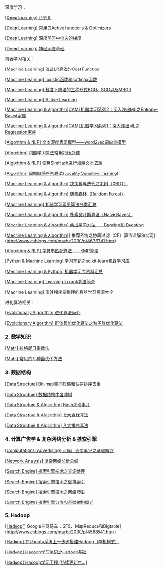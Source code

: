 深度学习：

[[Deep Learning\] 正则化](https://www.cnblogs.com/maybe2030/p/9231231.html)

[[Deep Learning\] 常用的Active functions & Optimizers](https://www.cnblogs.com/maybe2030/p/9220921.html)

[[Deep Learning\] 深度学习中消失的梯度](http://www.cnblogs.com/maybe2030/p/6336896.html)

[[Deep Learning\] 神经网络基础](http://www.cnblogs.com/maybe2030/p/5597716.html)

 

机器学习相关：

[[Machine Learning\] 浅谈LR算法的Cost Function](https://www.cnblogs.com/maybe2030/p/9163479.html)

[[Machine Learning\] logistic函数和softmax函数](http://www.cnblogs.com/maybe2030/p/5678387.html)

[[Machine Learning\] 梯度下降法的三种形式BGD、SGD以及MBGD](http://www.cnblogs.com/maybe2030/p/5089753.html)

[[Machine Learning\] Active Learning](http://www.cnblogs.com/maybe2030/p/5515042.html)

[[Machine Learning & Algorithm\]CAML机器学习系列2：深入浅出ML之Entropy-Based家族](http://www.cnblogs.com/maybe2030/p/5514841.html)

[[Machine Learning & Algorithm\]CAML机器学习系列1：深入浅出ML之Regression家族](http://www.cnblogs.com/maybe2030/p/5494931.html)

[[Algorithm & NLP\] 文本深度表示模型——word2vec词向量模型](http://www.cnblogs.com/maybe2030/p/5427148.html)

[[Algorithm\] 机器学习算法常用指标总结](http://www.cnblogs.com/maybe2030/p/5375175.html)

[[Algorithm & NLP\] 使用SimHash进行海量文本去重](http://www.cnblogs.com/maybe2030/p/5203186.html)

[[Algorithm\] 局部敏感哈希算法(Locality Sensitive Hashing)](http://www.cnblogs.com/maybe2030/p/4953039.html)

[[Machine Learning & Algorithm\] 决策树与迭代决策树（GBDT）](http://www.cnblogs.com/maybe2030/p/4734645.html)

[[Machine Learning & Algorithm\] 随机森林（Random Forest）](http://www.cnblogs.com/maybe2030/p/4585705.html) 

[[Machine Learning\] 机器学习常见算法分类汇总](http://www.cnblogs.com/maybe2030/p/4665816.html)

[[Machine Learning & Algorithm\] 朴素贝叶斯算法（Naive Bayes）](http://www.cnblogs.com/maybe2030/p/4655338.html)

[[Mechine Learning & Algorithm\] 集成学习方法——Bagging和 Boosting](http://www.cnblogs.com/maybe2030/p/4652492.html)

[[](http://www.cnblogs.com/maybe2030/p/4636341.html)[Mechine Learning & Algorithm](http://www.cnblogs.com/maybe2030/p/4652492.html)[] 推荐系统之协同过滤（CF）算法详解和实现](http://www.cnblogs.com/maybe2030/p/4636341.html)

[[Algorithm & NLP\] 字符串匹配算法——KMP算法](http://www.cnblogs.com/maybe2030/p/4633153.html)

[[Python & Machine Learning\] 学习笔记之scikit-learn机器学习库](http://www.cnblogs.com/maybe2030/p/4583087.html)

[[Mechine Learning & Python\] 机器学习库资料汇总](http://www.cnblogs.com/maybe2030/p/4552884.html) 

[[Machine Learning\] Learning to rank算法简介](http://www.cnblogs.com/maybe2030/p/4552825.html)

[[Machine Learning\] 国外程序员整理的机器学习资源大全](http://www.cnblogs.com/maybe2030/p/4585777.html)

 

进化算法相关：

[[Evolutionary Algorithm\] 进化算法简介](http://www.cnblogs.com/maybe2030/p/4665837.html)

[[Evolutionary Algorithm\] 群体智能优化算法之粒子群优化算法](http://www.cnblogs.com/maybe2030/p/5043356.html)

 

### **2. 数学知识**

[[Math\] 拉格朗日乘数法](http://www.cnblogs.com/maybe2030/p/4946256.html)

[[Math\] 常见的几种最优化方法](http://www.cnblogs.com/maybe2030/p/4751804.html)

### **3. 数据结构**

[[Data Structure\] Bit-map空间压缩和快速排序去重](http://www.cnblogs.com/maybe2030/p/4734873.html)

[[Data Structure\] 数据结构中各种树](http://www.cnblogs.com/maybe2030/p/4732377.html)

[[Data Structure & Algorithm\] Hash那点事儿](http://www.cnblogs.com/maybe2030/p/4719267.html)

[[Data Structure & Algorithm\] 七大查找算法](http://www.cnblogs.com/maybe2030/p/4715035.html)

[[Data Structure & Algorithm\] 八大排序算法](http://www.cnblogs.com/maybe2030/p/4715042.html)

### **4. 计算广告学 & 复杂网络分析 & 搜索引擎**

[[Computational Advertising\] 计算广告学笔记之基础概念](http://www.cnblogs.com/maybe2030/p/4966036.html)

[[Network Analysis\] 复杂网络分析总结](http://www.cnblogs.com/maybe2030/p/4665847.html)

[[Search Engine\] 搜索引擎技术之查询处理](http://www.cnblogs.com/maybe2030/p/4858312.html)

[[Search Engine\] 搜索引擎技术之倒排索引](http://www.cnblogs.com/maybe2030/p/4791611.html)

[[Search Engine\] 搜索引擎技术之网络爬虫](http://www.cnblogs.com/maybe2030/p/4778134.html)

[[Search Engine\] 搜索引擎分类和基础架构概述](http://www.cnblogs.com/maybe2030/p/4778107.html)

### **5. Hadoop**

[[](http://www.cnblogs.com/maybe2030/p/4568541.html)[Hadoop](http://www.cnblogs.com/maybe2030/p/4591195.html)[] Google三驾马车：GFS、MapReduce和Bigtable](http://www.cnblogs.com/maybe2030/p/4568541.html)

[[Hadoop\] 在Ubuntu系统上一步步搭建Hadoop（单机模式）](http://www.cnblogs.com/maybe2030/p/4591195.html)

[[Hadoop\] Hadoop学习笔记之Hadoop基础](http://www.cnblogs.com/maybe2030/p/4593190.html)

[[Hadoop\] Hadoop学习历程 [持续更新中…]](http://www.cnblogs.com/maybe2030/p/5183198.html)